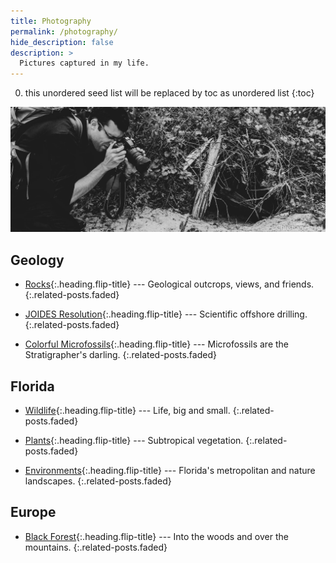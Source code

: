 ```yaml
---
title: Photography
permalink: /photography/
hide_description: false
description: >
  Pictures captured in my life.
---
```


0. this unordered seed list will be replaced by toc as unordered list
{:toc}

<img src="/assets/img/photography/Snapping.jpg" alt="Snapping" style="width:800px">

## Geology

* [Rocks]{:.heading.flip-title} --- Geological outcrops, views, and friends.
{:.related-posts.faded}

* [JOIDES Resolution]{:.heading.flip-title} --- Scientific offshore drilling.
{:.related-posts.faded}

* [Colorful Microfossils]{:.heading.flip-title} --- Microfossils are the Stratigrapher's darling.
{:.related-posts.faded}

## Florida

* [Wildlife]{:.heading.flip-title} --- Life, big and small.
{:.related-posts.faded}

* [Plants]{:.heading.flip-title} --- Subtropical vegetation.
{:.related-posts.faded}

* [Environments]{:.heading.flip-title} --- Florida's metropolitan and nature landscapes.
{:.related-posts.faded}

## Europe

* [Black Forest]{:.heading.flip-title} --- Into the woods and over the mountains.
{:.related-posts.faded}


[JOIDES Resolution]: JOIDES.md
[Rocks]: rocks.md
[Wildlife]: wildlife.md
[Colorful Microfossils]: colorful-microfossils.md
[Plants]: plants.md
[Environments]: environments.md
[Black Forest]: blackf.md
